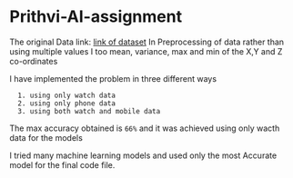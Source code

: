 # Prithvi-AI-assignment

The original Data link: [link of dataset](https://prithviai-my.sharepoint.com/personal/aakash_pandey_prithvi_ai/_layouts/15/onedrive.aspx?id=%2Fpersonal%2Faakash%5Fpandey%5Fprithvi%5Fai%2FDocuments%2Fraw%2Ezip&parent=%2Fpersonal%2Faakash%5Fpandey%5Fprithvi%5Fai%2FDocuments&originalPath=aHR0cHM6Ly9wcml0aHZpYWktbXkuc2hhcmVwb2ludC5jb20vOnU6L2cvcGVyc29uYWwvYWFrYXNoX3BhbmRleV9wcml0aHZpX2FpL0VRd01yQW9iUThaRWhuWTlNSUZLZGJRQlhISjZWS3Q0ZmxNUGRwN05vOVQzMEE_cnRpbWU9SDdCaW1jZjIxMGc)
In Preprocessing of data rather than using multiple values I too mean, variance, max and min of the X,Y and Z co-ordinates 

I have implemented the problem in three different ways 
      
      1. using only watch data 
      2. using only phone data 
      3. using both watch and mobile data
      
The max accuracy obtained is `66%` and it was achieved using only wacth data for the models 

I tried many machine learning models and used only the most Accurate model for the final code file.
